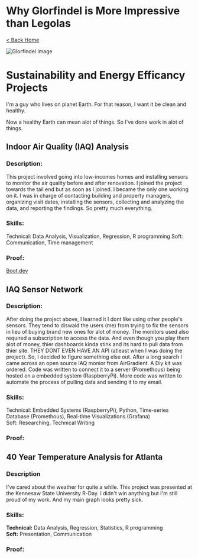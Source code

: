 # Why Glorfindel is More Impressive than Legolas

[< Back Home](/)

![Glorfindel image](/images/glorfindel.png)
# Sustainability and Energy Efficancy Projects

I'm a guy who lives on planet Earth. For that reason, I want it be clean and healthy. 

Now a healthy Earth can mean alot of things. So I've done work in alot of things.

## Indoor Air Quality (IAQ) Analysis
### Description: 
This project involved going into low-incomes homes and installing sensors to monitor the air quality before and after renovation. I joined the project towards the tail end but as soon as I joined. I became the only one working on it. I was in charge of contacting building and property managers, organizing visit dates, installing the sensors, collecting and analyzing the data, and reporting the findings. So pretty much everything.
### Skills:
Technical: Data Analysis, Visualization, Regression, R programming
Soft: Communication, Time management
### Proof:
[Boot.dev](https://www.github.com/zdelk/sf\_Kresge)
## IAQ Sensor Network
### Description:
After doing the project above, I learned it I dont like using other people's sensors. They tend to diswaid the users (me) from trying to fix the sensors in lieu of buying brand new ones for alot of money. The monitors used also required a subscription to access the data. And even though you play them alot of money, thier dashboards kinda stink and its hard to pull data from thier site. THEY DONT EVEN HAVE AN API (atleast when I was doing the project). So, I decided to figure something else out. After a long search I came across an open source IAQ monior from AirGradient. A Diy kit was ordered. Code was written to connect it to a server (Promethous) being hosted on a embedded system (RaspberryPi). More code was written to automate the process of pulling data and sending it to my email. 
### Skills:
Technical: Embedded Systems (RaspberryPi), Python, Time-series Database (Promethous), Real-time Visualizations (Grafana)  
Soft: Researching, Technical Writing
### Proof:


## 40 Year Temperature Analysis for Atlanta
### Description
I've cared about the weather for quite a while. This project was presented at the Kennesaw State University R-Day. I didn't win anything but I'm still proud of my work. And my main graph looks pretty sick.
### Skills:
**Technical:** Data Analysis, Regression, Statistics, R programming  
**Soft:** Presentation, Communication
### Proof:
